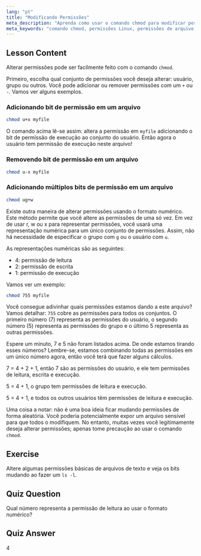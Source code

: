 ```yaml
---
lang: "pt"
title: "Modificando Permissões"
meta_description: "Aprenda como usar o comando chmod para modificar permissões de arquivos no Linux. Entenda os modos simbólico e numérico para gerenciamento seguro de arquivos. Comece a aprender agora!"
meta_keywords: "comando chmod, permissões Linux, permissões de arquivo, tutorial chmod, segurança Linux, Linux para iniciantes, guia Linux, chmod numérico"
---
```


## Lesson Content

Alterar permissões pode ser facilmente feito com o comando `chmod`.

Primeiro, escolha qual conjunto de permissões você deseja alterar: usuário, grupo ou outros. Você pode adicionar ou remover permissões com um `+` ou `-`. Vamos ver alguns exemplos.

### Adicionando bit de permissão em um arquivo

```bash
chmod u+x myfile
```

O comando acima lê-se assim: altera a permissão em `myfile` adicionando o bit de permissão de execução ao conjunto do usuário. Então agora o usuário tem permissão de execução neste arquivo!

### Removendo bit de permissão em um arquivo

```bash
chmod u-x myfile
```

### Adicionando múltiplos bits de permissão em um arquivo

```bash
chmod ug+w
```

Existe outra maneira de alterar permissões usando o formato numérico. Este método permite que você altere as permissões de uma só vez. Em vez de usar r, w ou x para representar permissões, você usará uma representação numérica para um único conjunto de permissões. Assim, não há necessidade de especificar o grupo com `g` ou o usuário com `u`.

As representações numéricas são as seguintes:

- 4: permissão de leitura
- 2: permissão de escrita
- 1: permissão de execução

Vamos ver um exemplo:

```bash
chmod 755 myfile
```

Você consegue adivinhar quais permissões estamos dando a este arquivo? Vamos detalhar: `755` cobre as permissões para todos os conjuntos. O primeiro número (7) representa as permissões do usuário, o segundo número (5) representa as permissões do grupo e o último 5 representa as outras permissões.

Espere um minuto, 7 e 5 não foram listados acima. De onde estamos tirando esses números? Lembre-se, estamos combinando todas as permissões em um único número agora, então você terá que fazer alguns cálculos.

7 = 4 + 2 + 1, então 7 são as permissões do usuário, e ele tem permissões de leitura, escrita e execução.

5 = 4 + 1, o grupo tem permissões de leitura e execução.

5 = 4 + 1, e todos os outros usuários têm permissões de leitura e execução.

Uma coisa a notar: não é uma boa ideia ficar mudando permissões de forma aleatória. Você poderia potencialmente expor um arquivo sensível para que todos o modifiquem. No entanto, muitas vezes você legitimamente deseja alterar permissões; apenas tome precaução ao usar o comando `chmod`.

## Exercise

Altere algumas permissões básicas de arquivos de texto e veja os bits mudando ao fazer um `ls -l`.

## Quiz Question

Qual número representa a permissão de leitura ao usar o formato numérico?

## Quiz Answer

4
